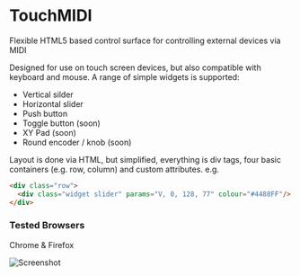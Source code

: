 # TouchMIDI
Flexible HTML5 based control surface for controlling external devices via MIDI

Designed for use on touch screen devices, but also compatible with keyboard and mouse. A range of simple widgets is supported:
 * Vertical silder
 * Horizontal slider
 * Push button
 * Toggle button (soon)
 * XY Pad (soon)
 * Round encoder / knob  (soon)

Layout is done via HTML, but simplified, everything is div tags, four basic containers (e.g. row, column) and custom attributes. e.g.
```html
<div class="row">
  <div class="widget slider" params="V, 0, 128, 77" colour="#4488FF"/>
</div>
```

### Tested Browsers
Chrome & Firefox

![Screenshot](https://cloud.githubusercontent.com/assets/14982936/14116750/3c4dbc26-f5d9-11e5-8b05-4adaea02a31d.png)
